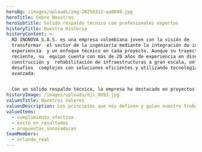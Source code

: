 ```yaml
---
heroBg: /images/uploads/img-20250313-wa0040.jpg
heroTitle: Sobre Nosotros
heroSubtitle: Sólido respaldo técnico con profesionales expertos
historyTitle: Nuestra Historia
historyContent: >-
  RD INGNOVA S.A.S. es una empresa colombiana joven con la visión de
  transformar  el sector de la ingeniería mediante la integración de innovación,
  experiencia  y un enfoque técnico en cada proyecto. Aunque su trayectoria es
  reciente, su  equipo cuenta con más de 20 años de experiencia en diseño,
  construcción y  rehabilitación de infraestructuras a gran escala, enfrentando
  desafíos  complejos con soluciones eficientes y utilizando tecnología
  avanzada.


  Con un sólido respaldo técnico, la empresa ha destacado en proyectos de puentes, cimentaciones, infraestructura vial y rehabilitación estructural, caracterizándose por el cumplimiento efectivo, el éxito en los resultados y propuestas innovadoras. RD INGNOVA continúa expandiéndose, ejecutando proyectos de gran envergadura y consolidándose como referente en ingeniería civil, con contratos firmados para nuevos proyectos que generarán un impacto positivo en el desarrollo del país.
historyImage: /images/uploads/dji_0093.jpg
valuesTitle: Nuestros Valores
valuesDescription: Los principios que nos definen y guían nuestro trabajo
valueItems:
  - cumplimiento_efectivo
  - exito_en_resultados
  - propuestas_innovadoras
teamMembers:
  - orlando_real
---
```

